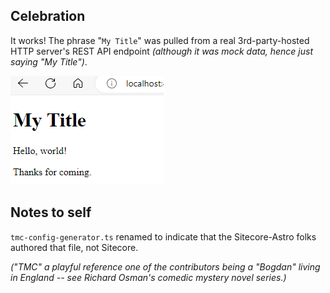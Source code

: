 ## Celebration

It works!  The phrase "`My Title`" was pulled from a real 3rd-party-hosted HTTP server's REST API endpoint _(although it was mock data, hence just saying "My Title")_.

![Screenshot of the running web site](/readme-screenshot.png)

## Notes to self

`tmc-config-generator.ts` renamed to indicate that the Sitecore-Astro folks authored that file, not Sitecore.

_("TMC" a playful reference one of the contributors being a "Bogdan" living in England -- see Richard Osman's comedic mystery novel series.)_